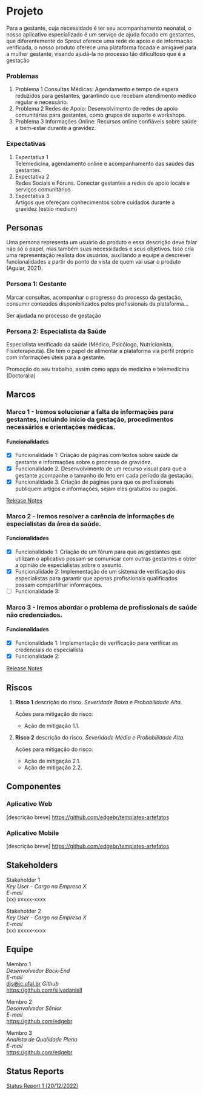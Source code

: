 # Projeto

Para a gestante, cuja necessidade é ter seu acompanhamento neonatal, o nosso aplicativo especializado é um serviço de ajuda focado em gestantes, que diferentemente do Sprout oferece uma rede de apoio e de informação verificada, o nosso produto oferece uma plataforma focada e amigável para a mulher gestante, visando ajudá-la no processo tão dificultoso que é a gestação

### Problemas

1) Problema 1
   Consultas Médicas: Agendamento e tempo de espera reduzidos para gestantes, garantindo que recebam atendimento médico regular e necessário.
2) Problema 2
   Redes de Apoio: Desenvolvimento de redes de apoio comunitárias para gestantes, como grupos de suporte e workshops.
3) Problema 3
   Informações Online: Recursos online confiáveis sobre saúde e bem-estar durante a gravidez.

### Expectativas

1) Expectativa 1  
   Telemedicina, agendamento online e acompanhamento das saúdes das gestantes.  
2) Expectativa 2  
   Redes Sociais e Fóruns. Conectar gestantes a redes de apoio locais e serviços comunitários
3) Expectativa 3  
   Artigos que ofereçam conhecimentos sobre cuidados durante a gravidez (estilo medium)  

## Personas

Uma persona representa um usuário do produto e essa descrição deve falar não só o papel, mas também suas necessidades e seus objetivos. Isso cria uma representação realista dos usuários, auxiliando a equipe a descrever funcionalidades a partir do ponto de vista de quem vai usar o produto (Aguiar, 2021).

### Persona 1: Gestante

Marcar consultas, acompanhar o progresso do processo da gestação, consumir conteúdos disponibilizados pelos profissionais da plataforma...  

Ser ajudada no processo de gestação  

### Persona 2: Especialista da Saúde

Especialista verificado da saúde (Médico, Psicólogo, Nutricionista, Fisioterapeuta). Ele tem o papel de alimentar a plataforma via perfil próprio com informações úteis para a gestante.

Promoção do seu trabalho, assim como apps de medicina e telemedicina (Doctoralia)

## Marcos

<!-- Devemos entregar **pequenas versões frequentes**. A equipe deve definir os marcos do projeto (*milestones)*, definindo os prazos de entrega e quais funcionalidades serão implementados até o final de cada marco. No final de cada marco devemos distribuir uma nova versão do produto, pronta para produção.

Podemos pensar nessas pequenas versões como MVPs (do inglês, *minimum viable product*). MVP é a versão mais simples de um produto que pode ser disponibilizada para a validação de um pequeno conjunto de hipóteses sobre o negócio. Após ser **construído,** o MVP é colocado à prova. Com isso, teremos dados que possibilitam **medir** o seu uso e, portanto, gerar o **aprendizado** desejado (Caroli, 2018). -->

### Marco 1 - Iremos solucionar a falta de informações para gestantes, incluindo início da gestação, procedimentos necessários e orientações médicas.

<!-- Acreditamos que esse `Marco 1` vai conseguir `resultado esperado`. Saberemos que isso aconteceu com base em `métricas para validar a hipótese do negócio`. -->

#### Funcionalidades

- [x] Funcionalidade 1: Criação de páginas com textos sobre saúde da gestante e informações sobre o processo de gravidez.
- [x] Funcionalidade 2. Desenvolvimento de um recurso visual para que a gestante acompanhe o tamanho do feto em cada período da gestação.
- [x] Funcionalidade 3. Criação de páginas para que os profissionais publiquem artigos e informações, sejam eles gratuitos ou pagos.

[Release Notes ](release_notes_1.md)

### Marco 2 - Iremos resolver a carência de informações de especialistas da área da saúde.

<!-- Acreditamos que esse `Marco 1` vai conseguir `resultado esperado`. Saberemos que isso aconteceu com base em `métricas para validar a hipótese do negócio`. -->

#### Funcionalidades 

- [x] Funcionalidade 1: Criação de um fórum para que as gestantes que utilizam o aplicativo possam se comunicar com outras gestantes e obter a opinião de especialistas sobre o assunto.
- [x] Funcionalidade 2: Implementação de um sistema de verificação dos especialistas para garantir que apenas profissionais qualificados possam compartilhar informações.
- [ ] Funcionalidade 3: 

### Marco 3 - Iremos abordar o problema de profissionais de saúde não credenciados.

<!-- Acreditamos que esse `Marco 1` vai conseguir `resultado esperado`. Saberemos que isso aconteceu com base em `métricas para validar a hipótese do negócio`. -->

#### Funcionalidades 

- [x] Funcionalidade 1: Implementação de verificação para verificar as credenciais do especialista
- [x] Funcionalidade 2: 

[Release Notes ](release_notes_1.md)

## Riscos

1. **Risco 1** descrição do risco. *Severidade Baixa e Probabilidade Alta*.

   Ações para mitigação do risco:

   * Ação de mitigação 1.1.

2. **Risco 2** descrição do risco. *Severidade Média e Probabilidade Alta*.

   Ações para mitigação do risco:

   * Ação de mitigação 2.1.
   * Ação de mitigação 2.2.

## Componentes

### Aplicativo Web 
[descrição breve]
https://github.com/edgebr/templates-artefatos

### Aplicativo Mobile
[descrição breve]
https://github.com/edgebr/templates-artefatos


## Stakeholders

Stakeholder 1 <br />
*Key User - Cargo na Empresa X* <br />
*E-mail* <br />
(xx) xxxxx-xxxx

Stakeholder 2 <br />
*Key User - Cargo na Empresa X* <br />
*E-mail* <br />
(xx) xxxxx-xxxx

## Equipe

Membro 1 <br />
*Desenvolvedor Back-End* <br />
*E-mail* <br />
djs@ic.ufal.br
*Github* <br />
https://github.com/silvadaniell

Membro 2 <br />
*Desenvolvedor Sênior* <br />
*E-mail* <br />
https://github.com/edgebr

Membro 3 <br />
*Analista de Qualidade Pleno* <br />
*E-mail* <br />
https://github.com/edgebr

## Status Reports

[Status Report 1 (20/12/2022)](status_report_1.md)